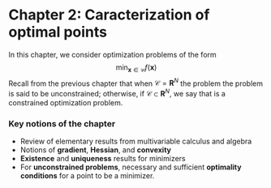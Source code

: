 # Chapter 2: Caracterization of optimal points

In this chapter, we consider optimization problems of the form 
$$\label{eq:optim}
\min_{\mathbf{x} \in \mathcal{C}} f(\mathbf{x})
$$
Recall from the previous chapter that when $\mathcal{C} = \mathbf{R}^N$ the problem [](#eq:optim) the problem is said to be unconstrained; otherwise, if $\mathcal{C} \subset \mathbf{R}^N$, we say that [](#eq:optim) is a constrained optimization problem. 

### Key notions of the chapter
- Review of elementary results from multivariable calculus and algebra
- Notions of **gradient**, **Hessian**, and **convexity**
- **Existence** and **uniqueness** results for minimizers
- For **unconstrained problems**, necessary and sufficient **optimality conditions** for a point to be a minimizer.

